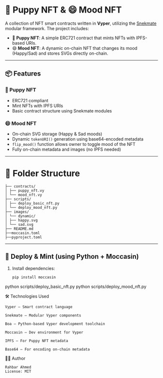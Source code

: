 # 🐶 Puppy NFT & 😄 Mood NFT

A collection of NFT smart contracts written in **Vyper**, utilizing the [Snekmate](https://github.com/Boa-Network/snekmate) modular framework. The project includes:

- 🐶 **Puppy NFT**: A simple ERC721 contract that mints NFTs with IPFS-based URIs.
- 😄 **Mood NFT**: A dynamic on-chain NFT that changes its mood (Happy/Sad) and stores SVGs directly on-chain.

---

## 📦 Features

### 🐶 Puppy NFT
- ERC721 compliant
- Mint NFTs with IPFS URIs
- Basic contract structure using Snekmate modules

### 😄 Mood NFT
- On-chain SVG storage (Happy & Sad moods)
- Dynamic `tokenURI()` generation using base64-encoded metadata
- `flip_mood()` function allows owner to toggle mood of the NFT
- Fully on-chain metadata and images (no IPFS needed)

---

# 📁 Folder Structure
```
├── contracts/
│ ├── puppy_nft.vy
│ └── mood_nft.vy
├── scripts/
│ ├── deploy_basic_nft.py
│ └── deploy_mood_nft.py
├── images/
│ └── dynamic/
│ ├── happy.svg
│ └── sad.svg
├── README.md
├──moccasin.toml
├──pyproject.toml
```


---

## 🚀 Deploy & Mint (using Python + Moccasin)

1. Install dependencies:
   ```bash
   pip install moccasin
python scripts/deploy_basic_nft.py
python scripts/deploy_mood_nft.py

🛠️ Technologies Used
```
Vyper — Smart contract language

Snekmate — Modular Vyper components

Boa — Python-based Vyper development toolchain

Moccasin — Dev environment for Vyper

IPFS — For Puppy NFT metadata

Base64 — For encoding on-chain metadata
```

👨‍💻 Author
```
Rahbar Ahmed
License: MIT
```
